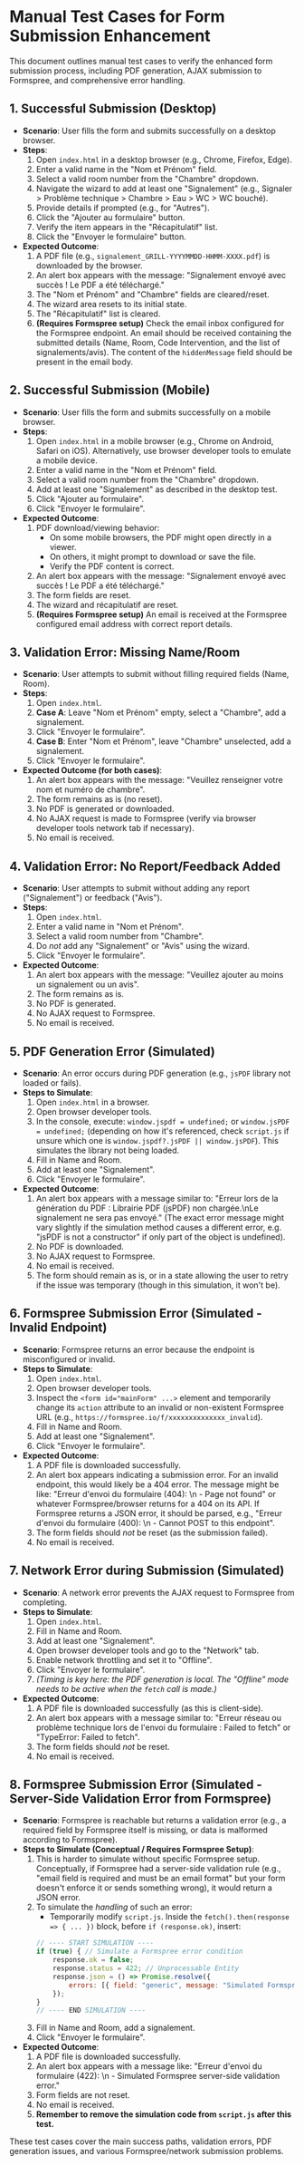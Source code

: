 # Manual Test Cases for Form Submission Enhancement

This document outlines manual test cases to verify the enhanced form submission process, including PDF generation, AJAX submission to Formspree, and comprehensive error handling.

## 1. Successful Submission (Desktop)

*   **Scenario**: User fills the form and submits successfully on a desktop browser.
*   **Steps**:
    1.  Open `index.html` in a desktop browser (e.g., Chrome, Firefox, Edge).
    2.  Enter a valid name in the "Nom et Prénom" field.
    3.  Select a valid room number from the "Chambre" dropdown.
    4.  Navigate the wizard to add at least one "Signalement" (e.g., Signaler > Problème technique > Chambre > Eau > WC > WC bouché).
    5.  Provide details if prompted (e.g., for "Autres").
    6.  Click the "Ajouter au formulaire" button.
    7.  Verify the item appears in the "Récapitulatif" list.
    8.  Click the "Envoyer le formulaire" button.
*   **Expected Outcome**:
    1.  A PDF file (e.g., `signalement_GRILL-YYYYMMDD-HHMM-XXXX.pdf`) is downloaded by the browser.
    2.  An alert box appears with the message: "Signalement envoyé avec succès ! Le PDF a été téléchargé."
    3.  The "Nom et Prénom" and "Chambre" fields are cleared/reset.
    4.  The wizard area resets to its initial state.
    5.  The "Récapitulatif" list is cleared.
    6.  **(Requires Formspree setup)** Check the email inbox configured for the Formspree endpoint. An email should be received containing the submitted details (Name, Room, Code Intervention, and the list of signalements/avis). The content of the `hiddenMessage` field should be present in the email body.

## 2. Successful Submission (Mobile)

*   **Scenario**: User fills the form and submits successfully on a mobile browser.
*   **Steps**:
    1.  Open `index.html` in a mobile browser (e.g., Chrome on Android, Safari on iOS). Alternatively, use browser developer tools to emulate a mobile device.
    2.  Enter a valid name in the "Nom et Prénom" field.
    3.  Select a valid room number from the "Chambre" dropdown.
    4.  Add at least one "Signalement" as described in the desktop test.
    5.  Click "Ajouter au formulaire".
    6.  Click "Envoyer le formulaire".
*   **Expected Outcome**:
    1.  PDF download/viewing behavior:
        *   On some mobile browsers, the PDF might open directly in a viewer.
        *   On others, it might prompt to download or save the file.
        *   Verify the PDF content is correct.
    2.  An alert box appears with the message: "Signalement envoyé avec succès ! Le PDF a été téléchargé."
    3.  The form fields are reset.
    4.  The wizard and récapitulatif are reset.
    5.  **(Requires Formspree setup)** An email is received at the Formspree configured email address with correct report details.

## 3. Validation Error: Missing Name/Room

*   **Scenario**: User attempts to submit without filling required fields (Name, Room).
*   **Steps**:
    1.  Open `index.html`.
    2.  **Case A**: Leave "Nom et Prénom" empty, select a "Chambre", add a signalement.
    3.  Click "Envoyer le formulaire".
    4.  **Case B**: Enter "Nom et Prénom", leave "Chambre" unselected, add a signalement.
    5.  Click "Envoyer le formulaire".
*   **Expected Outcome (for both cases)**:
    1.  An alert box appears with the message: "Veuillez renseigner votre nom et numéro de chambre".
    2.  The form remains as is (no reset).
    3.  No PDF is generated or downloaded.
    4.  No AJAX request is made to Formspree (verify via browser developer tools network tab if necessary).
    5.  No email is received.

## 4. Validation Error: No Report/Feedback Added

*   **Scenario**: User attempts to submit without adding any report ("Signalement") or feedback ("Avis").
*   **Steps**:
    1.  Open `index.html`.
    2.  Enter a valid name in "Nom et Prénom".
    3.  Select a valid room number from "Chambre".
    4.  Do *not* add any "Signalement" or "Avis" using the wizard.
    5.  Click "Envoyer le formulaire".
*   **Expected Outcome**:
    1.  An alert box appears with the message: "Veuillez ajouter au moins un signalement ou un avis".
    2.  The form remains as is.
    3.  No PDF is generated.
    4.  No AJAX request to Formspree.
    5.  No email is received.

## 5. PDF Generation Error (Simulated)

*   **Scenario**: An error occurs during PDF generation (e.g., `jsPDF` library not loaded or fails).
*   **Steps to Simulate**:
    1.  Open `index.html` in a browser.
    2.  Open browser developer tools.
    3.  In the console, execute: `window.jspdf = undefined;` or `window.jsPDF = undefined;` (depending on how it's referenced, check `script.js` if unsure which one is `window.jspdf?.jsPDF || window.jsPDF`). This simulates the library not being loaded.
    4.  Fill in Name and Room.
    5.  Add at least one "Signalement".
    6.  Click "Envoyer le formulaire".
*   **Expected Outcome**:
    1.  An alert box appears with a message similar to: "Erreur lors de la génération du PDF : Librairie PDF (jsPDF) non chargée.\nLe signalement ne sera pas envoyé." (The exact error message might vary slightly if the simulation method causes a different error, e.g. "jsPDF is not a constructor" if only part of the object is undefined).
    2.  No PDF is downloaded.
    3.  No AJAX request to Formspree.
    4.  No email is received.
    5.  The form should remain as is, or in a state allowing the user to retry if the issue was temporary (though in this simulation, it won't be).

## 6. Formspree Submission Error (Simulated - Invalid Endpoint)

*   **Scenario**: Formspree returns an error because the endpoint is misconfigured or invalid.
*   **Steps to Simulate**:
    1.  Open `index.html`.
    2.  Open browser developer tools.
    3.  Inspect the `<form id="mainForm" ...>` element and temporarily change its `action` attribute to an invalid or non-existent Formspree URL (e.g., `https://formspree.io/f/xxxxxxxxxxxxxx_invalid`).
    4.  Fill in Name and Room.
    5.  Add at least one "Signalement".
    6.  Click "Envoyer le formulaire".
*   **Expected Outcome**:
    1.  A PDF file is downloaded successfully.
    2.  An alert box appears indicating a submission error. For an invalid endpoint, this would likely be a 404 error. The message might be like: "Erreur d'envoi du formulaire (404): \n - Page not found" or whatever Formspree/browser returns for a 404 on its API. If Formspree returns a JSON error, it should be parsed, e.g., "Erreur d'envoi du formulaire (400): \n - Cannot POST to this endpoint".
    3.  The form fields should *not* be reset (as the submission failed).
    4.  No email is received.

## 7. Network Error during Submission (Simulated)

*   **Scenario**: A network error prevents the AJAX request to Formspree from completing.
*   **Steps to Simulate**:
    1.  Open `index.html`.
    2.  Fill in Name and Room.
    3.  Add at least one "Signalement".
    4.  Open browser developer tools and go to the "Network" tab.
    5.  Enable network throttling and set it to "Offline".
    6.  Click "Envoyer le formulaire".
    7.  *(Timing is key here: the PDF generation is local. The "Offline" mode needs to be active when the `fetch` call is made.)*
*   **Expected Outcome**:
    1.  A PDF file is downloaded successfully (as this is client-side).
    2.  An alert box appears with a message similar to: "Erreur réseau ou problème technique lors de l'envoi du formulaire : Failed to fetch" or "TypeError: Failed to fetch".
    3.  The form fields should *not* be reset.
    4.  No email is received.

## 8. Formspree Submission Error (Simulated - Server-Side Validation Error from Formspree)

*   **Scenario**: Formspree is reachable but returns a validation error (e.g., a required field by Formspree itself is missing, or data is malformed according to Formspree).
*   **Steps to Simulate (Conceptual / Requires Formspree Setup)**:
    1.  This is harder to simulate without specific Formspree setup. Conceptually, if Formspree had a server-side validation rule (e.g., "email field is required and must be an email format" but your form doesn't enforce it or sends something wrong), it would return a JSON error.
    2.  To simulate the *handling* of such an error:
        *   Temporarily modify `script.js`. Inside the `fetch().then(response => { ... })` block, before `if (response.ok)`, insert:
          ```javascript
          // ---- START SIMULATION ----
          if (true) { // Simulate a Formspree error condition
              response.ok = false;
              response.status = 422; // Unprocessable Entity
              response.json = () => Promise.resolve({
                  errors: [{ field: "generic", message: "Simulated Formspree server-side validation error." }]
              });
          }
          // ---- END SIMULATION ----
          ```
    3.  Fill in Name and Room, add a signalement.
    4.  Click "Envoyer le formulaire".
*   **Expected Outcome**:
    1.  A PDF file is downloaded successfully.
    2.  An alert box appears with a message like: "Erreur d'envoi du formulaire (422): \n - Simulated Formspree server-side validation error."
    3.  Form fields are not reset.
    4.  No email is received.
    5.  **Remember to remove the simulation code from `script.js` after this test.**

These test cases cover the main success paths, validation errors, PDF generation issues, and various Formspree/network submission problems.
